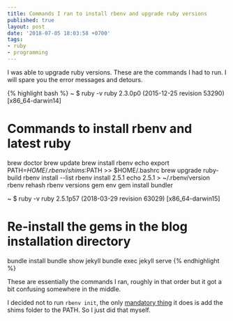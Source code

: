 ```yaml
---
title: Commands I ran to install rbenv and upgrade ruby versions
published: true
layout: post
date: '2018-07-05 18:03:58 +0700'
tags:
- ruby
- programming
---
```


I was able to upgrade ruby versions. These are the commands I had to run. I will spare you the error messages and detours.

{% highlight bash %}
~ $ ruby -v
ruby 2.3.0p0 (2015-12-25 revision 53290) [x86_64-darwin14]

# Commands to install rbenv and latest ruby
brew doctor
brew update
brew install rbenv
echo export PATH=$HOME/.rbenv/shims:$PATH >> $HOME/.bashrc
brew upgrade ruby-build
rbenv install --list
rbenv install 2.5.1
echo 2.5.1 > ~/.rbenv/version
rbenv rehash
rbenv versions
gem env
gem install bundler

~ $ ruby -v
ruby 2.5.1p57 (2018-03-29 revision 63029) [x86_64-darwin15]

# Re-install the gems in the blog installation directory
bundle install
bundle show jekyll
bundle exec jekyll serve
{% endhighlight %}

These are essentially the commands I ran, roughly in that order but it got a bit confusing somewhere in the middle. 

I decided not to run `rbenv init`, the only [mandatory thing](https://github.com/rbenv/rbenv#how-rbenv-hooks-into-your-shell) it does is add the shims folder to the PATH. So I just did that myself.
